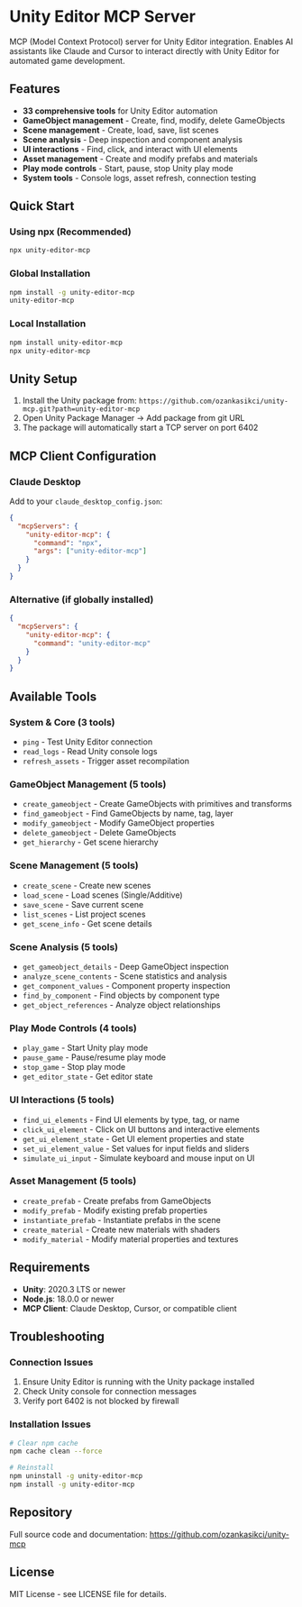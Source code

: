 # Unity Editor MCP Server

MCP (Model Context Protocol) server for Unity Editor integration. Enables AI assistants like Claude and Cursor to interact directly with Unity Editor for automated game development.

## Features

- **33 comprehensive tools** for Unity Editor automation
- **GameObject management** - Create, find, modify, delete GameObjects
- **Scene management** - Create, load, save, list scenes  
- **Scene analysis** - Deep inspection and component analysis
- **UI interactions** - Find, click, and interact with UI elements
- **Asset management** - Create and modify prefabs and materials
- **Play mode controls** - Start, pause, stop Unity play mode
- **System tools** - Console logs, asset refresh, connection testing

## Quick Start

### Using npx (Recommended)

```bash
npx unity-editor-mcp
```

### Global Installation

```bash
npm install -g unity-editor-mcp
unity-editor-mcp
```

### Local Installation

```bash
npm install unity-editor-mcp
npx unity-editor-mcp
```

## Unity Setup

1. Install the Unity package from: `https://github.com/ozankasikci/unity-mcp.git?path=unity-editor-mcp`
2. Open Unity Package Manager → Add package from git URL
3. The package will automatically start a TCP server on port 6402

## MCP Client Configuration

### Claude Desktop

Add to your `claude_desktop_config.json`:

```json
{
  "mcpServers": {
    "unity-editor-mcp": {
      "command": "npx",
      "args": ["unity-editor-mcp"]
    }
  }
}
```

### Alternative (if globally installed)

```json
{
  "mcpServers": {
    "unity-editor-mcp": {
      "command": "unity-editor-mcp"
    }
  }
}
```

## Available Tools

### System & Core (3 tools)
- `ping` - Test Unity Editor connection
- `read_logs` - Read Unity console logs 
- `refresh_assets` - Trigger asset recompilation

### GameObject Management (5 tools)
- `create_gameobject` - Create GameObjects with primitives and transforms
- `find_gameobject` - Find GameObjects by name, tag, layer
- `modify_gameobject` - Modify GameObject properties
- `delete_gameobject` - Delete GameObjects
- `get_hierarchy` - Get scene hierarchy

### Scene Management (5 tools)
- `create_scene` - Create new scenes
- `load_scene` - Load scenes (Single/Additive)
- `save_scene` - Save current scene
- `list_scenes` - List project scenes
- `get_scene_info` - Get scene details

### Scene Analysis (5 tools)  
- `get_gameobject_details` - Deep GameObject inspection
- `analyze_scene_contents` - Scene statistics and analysis
- `get_component_values` - Component property inspection
- `find_by_component` - Find objects by component type
- `get_object_references` - Analyze object relationships

### Play Mode Controls (4 tools)
- `play_game` - Start Unity play mode
- `pause_game` - Pause/resume play mode  
- `stop_game` - Stop play mode
- `get_editor_state` - Get editor state

### UI Interactions (5 tools)
- `find_ui_elements` - Find UI elements by type, tag, or name
- `click_ui_element` - Click on UI buttons and interactive elements
- `get_ui_element_state` - Get UI element properties and state
- `set_ui_element_value` - Set values for input fields and sliders
- `simulate_ui_input` - Simulate keyboard and mouse input on UI

### Asset Management (5 tools)
- `create_prefab` - Create prefabs from GameObjects
- `modify_prefab` - Modify existing prefab properties
- `instantiate_prefab` - Instantiate prefabs in the scene
- `create_material` - Create new materials with shaders
- `modify_material` - Modify material properties and textures

## Requirements

- **Unity**: 2020.3 LTS or newer
- **Node.js**: 18.0.0 or newer
- **MCP Client**: Claude Desktop, Cursor, or compatible client

## Troubleshooting

### Connection Issues
1. Ensure Unity Editor is running with the Unity package installed
2. Check Unity console for connection messages
3. Verify port 6402 is not blocked by firewall

### Installation Issues
```bash
# Clear npm cache
npm cache clean --force

# Reinstall
npm uninstall -g unity-editor-mcp
npm install -g unity-editor-mcp
```

## Repository

Full source code and documentation: https://github.com/ozankasikci/unity-mcp

## License

MIT License - see LICENSE file for details.